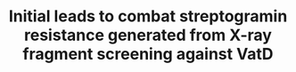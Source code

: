 ---
title: "Initial leads to combat streptogramin resistance generated from X-ray fragment screening against VatD"
authors: "**Asthana P, Lee S, MacDonald CM,** Seiple IB, **Fraser JS**"
#journal: 
pub_date: "2025-02-03"
image: "/static/img/pub/2025_asthana.jpg"
#pmid: 
#pmcid: 
#biorxiv:
biorxiv_version: "2025.01.31.635826v2"
#pdf: 
pdbs:
  - 7HZV
  - 7HZW
  - 7HZX
  - 7HZY
  - 7HZZ
  - 7I00
  - 7I01
  - 7I02
  - 7I03
  - 7I04
  - 7I05
  - 7I06
  - 7I07
  - 7I08
  - 7I09
  - 7I0A
  - 7I0B
  - 7I0C
  - 7I0D
  - 7I0E
  - 7I0F
  - 7I0G
  - 7I0H
  - 7I0I
  - 7I0J
  - 7I0K
  - 7I0L
  - 7I0M
  - 7I0N
  - 7I0O
  - 7I0P
  - 7I0Q
  - 7I0R
  - 7I0S
  - 7I0T
  - 7I0U
  - 7I0V
  - 7I0W
  - 7I0X
  - 7I0Y
  - 7I0Z
  - 7I10
  - 7I11
  - 7I12
zenodo:
  - code: "14775497"
    description: "Background DMSO datasets of VatD crystals soaked in 10% DMSO for PanDDA analysis used in the study of VatD complexed with fragments."
links:
  - name: "Seiple Lab"
    url: https://seiple.scripps.edu/
  - name: "Bluetorial Link"
    url: "https://bsky.app/profile/fraserlab.bsky.social/post/3lhbzacyt7s2l"
---